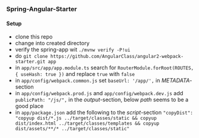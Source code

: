 ### Spring-Angular-Starter

#### Setup

* clone this repo
* change into created directory
* verify the spring-app wit `./mvnw verify -P!ui`
* do `git clone https://github.com/AngularClass/angular2-webpack-starter.git app`
* in `app/src/app/app.module.ts` search for `RouterModule.forRoot(ROUTES, { useHash: true })` and replace `true` with `false`
* in `app/config/webpack.common.js` set `baseUrl: '/app/',` in _METADATA_-section
* in `app/config/webpack.prod.js` and `app/config/webpack.dev.js` add `publicPath: "/js/",` in the _output_-section,
below _path_ seems to be a good place
* in `app/package.json` add the following to the _script_-section `"copyDist": "copyup dist/*.js ../target/classes/static && copyup dist/index.html ../target/classes/templates && copyup dist/assets/**/* ../target/classes/static"`
